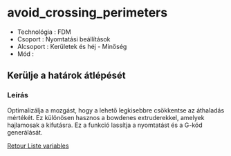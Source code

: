 # avoid_crossing_perimeters

* Technológia : FDM
* Csoport :  Nyomtatási beállítások
* Alcsoport : Kerületek és héj - Minőség
* Mód :

## Kerülje a határok átlépését

### Leírás

Optimalizálja a mozgást, hogy a lehető legkisebbre csökkentse az áthaladás mértékét.
Ez különösen hasznos a bowdenes extruderekkel, amelyek hajlamosak a kifutásra.
Ez a funkció lassítja a nyomtatást és a G-kód generálását.

[Retour Liste variables](variable_list.md)